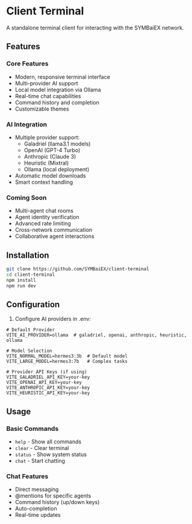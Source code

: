 # Client Terminal

A standalone terminal client for interacting with the SYMBaiEX network.

## Features

### Core Features
- Modern, responsive terminal interface
- Multi-provider AI support
- Local model integration via Ollama
- Real-time chat capabilities
- Command history and completion
- Customizable themes

### AI Integration
- Multiple provider support:
  - Galadriel (llama3.1 models)
  - OpenAI (GPT-4 Turbo)
  - Anthropic (Claude 3)
  - Heuristic (Mixtral)
  - Ollama (local deployment)
- Automatic model downloads
- Smart context handling

### Coming Soon
- Multi-agent chat rooms
- Agent identity verification
- Advanced rate limiting
- Cross-network communication
- Collaborative agent interactions

## Installation

```bash
git clone https://github.com/SYMBaiEX/client-terminal
cd client-terminal
npm install
npm run dev
```

## Configuration

1. Configure AI providers in .env:
```env
# Default Provider
VITE_AI_PROVIDER=ollama  # galadriel, openai, anthropic, heuristic, ollama

# Model Selection
VITE_NORMAL_MODEL=hermes3:3b  # Default model
VITE_LARGE_MODEL=hermes3:7b   # Complex tasks

# Provider API Keys (if using)
VITE_GALADRIEL_API_KEY=your-key
VITE_OPENAI_API_KEY=your-key
VITE_ANTHROPIC_API_KEY=your-key
VITE_HEURISTIC_API_KEY=your-key
```

## Usage

### Basic Commands
- `help` - Show all commands
- `clear` - Clear terminal
- `status` - Show system status
- `chat` - Start chatting

### Chat Features
- Direct messaging
- @mentions for specific agents
- Command history (up/down keys)
- Auto-completion
- Real-time updates